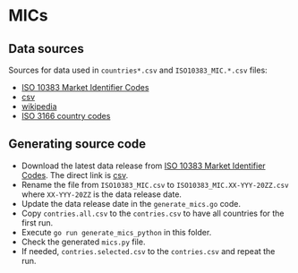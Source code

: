 # MICs

## Data sources

Sources for data used in `countries*.csv` and `ISO10383_MIC.*.csv` files:

- [ISO 10383 Market Identifier Codes](https://www.iso20022.org/market-identifier-codes)
- [csv](https://www.iso20022.org/sites/default/files/ISO10383_MIC/ISO10383_MIC.csv)
- [wikipedia](https://en.wikipedia.org/wiki/ISO_4217)
- [ISO 3166 country codes](https://www.iso.org/iso-3166-country-codes.html)

## Generating source code

- Download the latest data release from [ISO 10383 Market Identifier Codes](https://www.iso20022.org/market-identifier-codes).
  The direct link is [csv](https://www.iso20022.org/sites/default/files/ISO10383_MIC/ISO10383_MIC.csv).
- Rename the file from `ISO10383_MIC.csv` to `ISO10383_MIC.XX-YYY-20ZZ.csv` where `XX-YYY-20ZZ` is the data release date.
- Update the data release date in the `generate_mics.go` code.
- Copy `contries.all.csv` to the `contries.csv` to have all countries for the first run.
- Execute `go run generate_mics_python` in this folder.
- Check the generated `mics.py` file.
- If needed, `contries.selected.csv` to the `contries.csv` and repeat the run.
